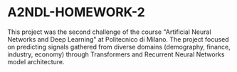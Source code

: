 # A2NDL-HOMEWORK-2
This project was the second challenge of the course "Artificial Neural Networks and Deep Learning" at Politecnico di Milano.
The project focused on predicting signals gathered from diverse domains (demography, finance, industry, economy) through Transformers and Recurrent Neural Networks model architecture.

